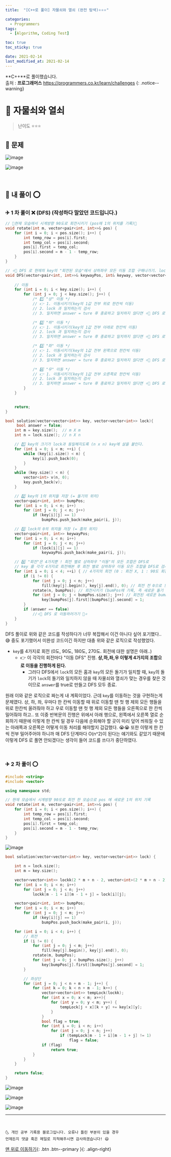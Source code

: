 ```yaml
---
title:  "[C++로 풀이] 자물쇠와 열쇠 (완전 탐색)⭐⭐⭐" 

categories:
  - Programmers
tags:
  - [Algorithm, Coding Test]

toc: true
toc_sticky: true

date: 2021-02-14
last_modified_at: 2021-02-14
---
```

**C++**로 풀이했습니다.  
출처 : **프로그래머스** <https://programmers.co.kr/learn/challenges>
{: .notice--warning}

# 📌 자물쇠와 열쇠

> 난이도 ⭐⭐⭐

## 🚀 문제

![image](https://user-images.githubusercontent.com/42318591/107867665-13ce5e80-6ec0-11eb-84c7-9ccc152668ef.png)

![image](https://user-images.githubusercontent.com/42318591/107867672-1df05d00-6ec0-11eb-897d-a22627244e94.png)

<br>

## 🚀 내 풀이 ⭕

### ✈ 1 차 풀이 ❌ (DFS) (작성하다 말았던 코드입니다.)

```cpp
// 💚현재 모습에서 시계방향 90도로 회전시키기 (pos에 1의 위치를 기록)💚
void rotate(int m, vector<pair<int, int>>& pos) {
    for (int i = 0; i < pos.size(); i++) {
        int temp_row = pos[i].first;
        int temp_col = pos[i].second;
        pos[i].first = temp_col;
        pos[i].second = m - 1 - temp_row;
    }
}

// ⭐🌈 DFS 로 현재의 key의 "회전된 모습"에서 상하좌우 모든 이동 조합 구해나가기. lock의 홈과 완전히 일치하면 종료 🌈⭐
void DFS(vector<pair<int, int>>& keywayPos, int& keyway, vector<vector<int>> key, bool& answer, int dir) {
    
    // 이동
    for (int i = 0; i < key.size(); i++) {
        for (int j = 0; j < key.size(); j++) {
            /* 1️⃣ "상" 이동 */ 
            // 👉 1. 이동시키기(key의 1값 전부 위로 한칸씩 이동) 
            // 2. lock 과 일치하는지 검사 
            // 3. 일치하면 answer = ture 후 종료하고 일치하지 않다면 ⭐🌈 DFS 로 <다음 이동>하러가기 🌈⭐

            /* 2️⃣ "하" 이동 */ 
            // 👉 1. 이동시키기(key의 1값 전부 아래로 한칸씩 이동) 
            // 2. lock 과 일치하는지 검사 
            // 3. 일치하면 answer = ture 후 종료하고 일치하지 않다면 ⭐🌈 DFS 로 <다음 이동>하러가기 🌈⭐

            /* 3️⃣ "좌" 이동 */ 
            // 👉 1. 이동시키기(key의 1값 전부 왼쪽으로 한칸씩 이동) 
            // 2. lock 과 일치하는지 검사 
            // 3. 일치하면 answer = ture 후 종료하고 일치하지 않다면 ⭐🌈 DFS 로 <다음 이동>하러가기 🌈⭐

            /* 4️⃣ "우" 이동 */ 
            // 👉 1. 이동시키기(key의 1값 전부 오른쪽로 한칸씩 이동) 
            // 2. lock 과 일치하는지 검사 
            // 3. 일치하면 answer = ture 후 종료하고 일치하지 않다면 ⭐🌈 DFS 로 <다음 이동>하러가기 🌈⭐
        }
    }

    
    return;
}

bool solution(vector<vector<int>> key, vector<vector<int>> lock){
     bool answer = false;
    int m = key.size();  // m X m
    int n = lock.size(); // n X n

    // 1️⃣ key의 크기가 lock과 동일해지도록 (n x n) key에 살을 붙인다.  
    for (int i = 0; i < m; ++i) {
        while (key[i].size() < n) {
            key[i].push_back(0);
        }
    }
    while (key.size() < n) {
        vector<int> v(n, 0);
        key.push_back(v);
    }

    // 2️⃣ key의 1의 위치들 저장 (= 돌기의 위치) 
    vector<pair<int, int>> bumpPos;
    for (int i = 0; i < n; i++) 
        for (int j = 0; j < n; j++) 
            if (key[i][j] == 1) 
                bumpPos.push_back(make_pair(i, j));

    // 3️⃣ lock의 0의 위치들 저장 (= 홈의 위치) 
    vector<pair<int, int>> keywayPos;
    for (int i = 0; i < n; i++) 
        for (int j = 0; j < n; j++) 
            if (lock[i][j] == 1) 
                keywayPos.push_back(make_pair(i, j));

    // 4️⃣ "회전"은 4가지뿐 ! 회전 별로 상하좌우 "이동"의 모든 조합은 DFS로
    // key 를 각각 4가지로 회전해본 후 회전 별로 상하좌우 이동 모든 조합을 DFS로 검사해서 key의 돌기(1)가 lock의 홈(0)과 일치할 때를 찾으면 DFS 종료하도록
    for (int i = 0; i < 4; ++i) { // 4가지의 회전 (0 : 회전 X, 1 : 90도 회전, 2 : 180도 회전, 3 : 270도 회전)
        if (i != 0) {
            for (int j = 0; j < n; j++)
                fill(key[j].begin(), key[j].end(), 0); // 회전 전 0으로 모두 초기화 
            rotate(n, bumpPos); // 회전시키기 (bumPos에 기록, 즉 새로운 돌기 위치 기록)
            for (int j = 0; j < bumpPos.size(); j++) // 회전된 새로운 bumPos에 따라 돌기 위치마다 1 대입
                key[bumpPos[j].first][bumpPos[j].second] = 1;
        } 
        if (answer == false)
            //⭐🌈 DFS 로 이동하러가기 🌈⭐
    }
}
```

DFS 풀이로 위와 같은 코드를 작성하다가 너무 복잡해서 이건 아니다 싶어 포기했다..😅 중도 포기했어서 미완성 코드이긴 하지만 대충 위와 같은 로직으로 작성했었다. 

- `key`를 4가지로 회전 (0도, 90도, 180도, 270도. 회전에 대한 설명은 아래..)
  - 👉 이 각각의 회전마다 "이동 DFS" 진행. **상,하,좌,우 이렇게 4가지의 조합으로 이동을 진행하게 된다.** 
    - 그러다 DFS에서 `lock`의 모든 홈과 `key`의 모든 돌기가 일치할 때, `key`의 돌기가 `lock`의 돌기와 일치하지 않을 때 자물쇠와 열쇠가 맞는 경우를 찾은 것이므로 `answer`를 true로 만들고 DFS 모두 종료.

원래 이와 같은 로직으로 짜는게 내 계획이었다. 근데 `key`를 이동하는 것을 구현하는게 문제였다. 상, 하, 좌, 우마다 한 칸씩 이동할 때 위로 이동할 땐 첫 행 제외 모든 행들을 위로 한칸씩 올려줘야 하고 우로 이동할 땐 첫 행 제외 모든 행들을 오른쪽으로 한 칸씩 밀어줘야 하고.. 또 이중 반복문의 진행은 위에서 아래 행으로, 왼쪽에서 오른쪽 열로 순회하기 때문에 이렇게 한 칸씩 밀 경우 다음에 순회해야 할 곳이 미리 덮어 씌워질 수 있는 아래쪽과 오른쪽은 어떻게 이동 처리를 해야할지 갑갑했다. 😭😭 또한 이렇게 한 칸씩 전부 밀어주어야 하니까 매 DFS 단계마다 O(n^2)이 된다는 얘기와도 같았기 때문에 이렇게 DFS 로 풀면 안되겠다는 생각이 들어 코드를 쓰다가 중단하였다. 

<br>

### ✈ 2 차 풀이 ⭕

```cpp
#include <string>
#include <vector>

using namespace std;

// 현재 모습에서 시계방향 90도로 회전 한 모습으로 pos 에 새로운 1의 위치 기록  
void rotate(int m, vector<pair<int, int>>& pos) {
    for (int i = 0; i < pos.size(); i++) {
        int temp_row = pos[i].first;
        int temp_col = pos[i].second;
        pos[i].first = temp_col;
        pos[i].second = m - 1 - temp_row;
    }
}
```

![image](https://user-images.githubusercontent.com/42318591/108215139-56b85c80-7174-11eb-8b91-113a1e7fb71e.png)


```cpp
bool solution(vector<vector<int>> key, vector<vector<int>> lock) {

    int n = lock.size();
    int m = key.size();

    vector<vector<int>> lockk(2 * m + n - 2, vector<int>(2 * m + n - 2));
    for (int i = 0; i < n; i++)
        for (int j = 0; j < n; j++)
            lockk[m - 1 + i][m - 1 + j] = lock[i][j];

    vector<pair<int, int>> bumpPos;
    for (int i = 0; i < m; i++) 
        for (int j = 0; j < m; j++) 
            if (key[i][j] == 1) 
                bumpPos.push_back(make_pair(i, j));

    for (int i = 0; i < 4; i++) {
        // 회전
        if (i != 0) {
            for (int j = 0; j < m; j++)
                fill(key[j].begin(), key[j].end(), 0);
            rotate(m, bumpPos);
            for (int j = 0; j < bumpPos.size(); j++)
                key[bumpPos[j].first][bumpPos[j].second] = 1;
        }

        // 좌상단 
        for (int j = 0; j < n + m - 1; j++) {
            for (int k = 0; k < n + m - 1; k++) {
                vector<vector<int>> tempLock(lockk);
                for (int x = 0; x < m; x++){
                    for (int y = 0; y < m; y++) {
                        tempLock[j + x][k + y] += key[x][y];
                    }
                }
                bool flag = true;
                for (int i = 0; i < n; i++)
                    for (int j = 0; j < n; j++)
                        if (tempLock[m - 1 + i][m - 1 + j] != 1)
                            flag = false;
                if (flag) 
                    return true;
            }
        }
    }

    return false;
}
```


![image](https://user-images.githubusercontent.com/42318591/108215019-2ffa2600-7174-11eb-9a97-dca10d3ab523.png)

![image](https://user-images.githubusercontent.com/42318591/108215050-36889d80-7174-11eb-9263-a22afa0d87dd.png)

![image](https://user-images.githubusercontent.com/42318591/108215071-3d171500-7174-11eb-92f3-67efba0c81c3.png)


***
<br>

    🌜 개인 공부 기록용 블로그입니다. 오류나 틀린 부분이 있을 경우 
    언제든지 댓글 혹은 메일로 지적해주시면 감사하겠습니다! 😄

[맨 위로 이동하기](#){: .btn .btn--primary }{: .align-right}